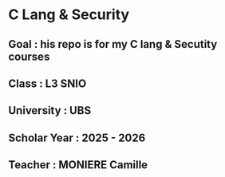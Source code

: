 # C Lang & Security 
## Goal : his repo is for my C lang & Secutity courses
## Class : L3 SNIO 
## University : UBS
## Scholar Year : 2025 - 2026
## Teacher : MONIERE Camille


